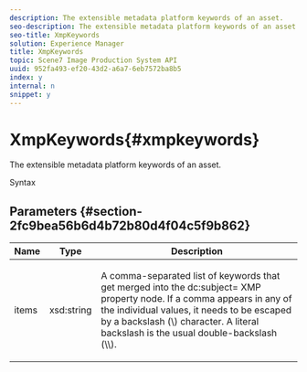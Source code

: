 ```yaml
---
description: The extensible metadata platform keywords of an asset.
seo-description: The extensible metadata platform keywords of an asset.
seo-title: XmpKeywords
solution: Experience Manager
title: XmpKeywords
topic: Scene7 Image Production System API
uuid: 952fa493-ef20-43d2-a6a7-6eb7572ba8b5
index: y
internal: n
snippet: y
---
```


# XmpKeywords{#xmpkeywords}

The extensible metadata platform keywords of an asset.

 Syntax 

## Parameters {#section-2fc9bea56b6d4b72b80d4f04c5f9b862}

<table id="table_04100BB8ABD84EF68B0A7CE3AD946414"> 
 <thead> 
  <tr> 
   <th colname="col1" class="entry"> Name </th> 
   <th colname="col2" class="entry"> Type </th> 
   <th colname="col3" class="entry"> Description </th> 
  </tr> 
 </thead>
 <tbody> 
  <tr> 
   <td colname="col1"> <span class="codeph"> <span class="varname"> items</span> </span> </td> 
   <td colname="col2"> <span class="codeph"> xsd:string</span> </td> 
   <td colname="col3"> <p>A comma-separated list of keywords that get merged into the <span class="codeph"> dc:subject=</span> XMP property node. If a comma appears in any of the individual values, it needs to be escaped by a backslash (\) character. A literal backslash is the usual double-backslash (\\). </p> </td> 
  </tr> 
 </tbody> 
</table>

